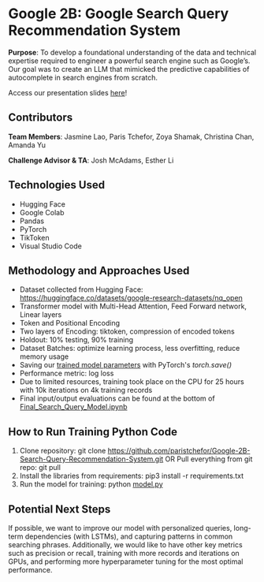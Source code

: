 # Google 2B: Google Search Query Recommendation System

**Purpose**: To develop a foundational understanding of the data and technical expertise required to engineer a powerful search engine such as Google’s. Our goal was to create an LLM that mimicked the predictive capabilities of autocomplete in search engines from scratch. 

Access our presentation slides [here](https://docs.google.com/presentation/d/1q_QX90_682fVRCP2913vI9J4t7gihrB5tEJYidMY4js/edit?usp=sharing)!

## Contributors
**Team Members**: Jasmine Lao, Paris Tchefor, Zoya Shamak, Christina Chan, Amanda Yu

**Challenge Advisor & TA**: Josh McAdams, Esther Li

## Technologies Used
- Hugging Face
- Google Colab
- Pandas
- PyTorch
- TikToken
- Visual Studio Code

## Methodology and Approaches Used
- Dataset collected from Hugging Face: https://huggingface.co/datasets/google-research-datasets/nq_open
- Transformer model with Multi-Head Attention, Feed Forward network, Linear layers
- Token and Positional Encoding
- Two layers of Encoding: tiktoken, compression of encoded tokens
- Holdout: 10% testing, 90% training
- Dataset Batches: optimize learning process, less overfitting, reduce memory usage
- Saving our [trained model parameters](https://github.com/paristchefor/Google-2B-Search-Query-Recommendation-System/blob/main/saved_bigram_language_model.pth) with PyTorch's _torch.save()_
- Performance metric: log loss
- Due to limited resources, training took place on the CPU for 25 hours with 10k iterations on 4k training records
- Final input/output evaluations can be found at the bottom of [Final_Search_Query_Model.ipynb](https://github.com/paristchefor/Google-2B-Search-Query-Recommendation-System/blob/main/Final_Search_Query_Model.ipynb)

## How to Run Training Python Code
1. Clone repository: git clone https://github.com/paristchefor/Google-2B-Search-Query-Recommendation-System.git OR Pull everything from git repo: git pull
2. Install the libraries from requirements: pip3 install -r requirements.txt
3. Run the model for training: python [model.py](https://github.com/paristchefor/Google-2B-Search-Query-Recommendation-System/blob/main/model.py)

## Potential Next Steps
If possible, we want to improve our model with personalized queries, long-term dependencies (with LSTMs), and capturing patterns in common searching phrases. Additionally, we would like to have other key metrics such as precision or recall, training with more records and iterations on GPUs, and performing more hyperparameter tuning for the most optimal performance.
